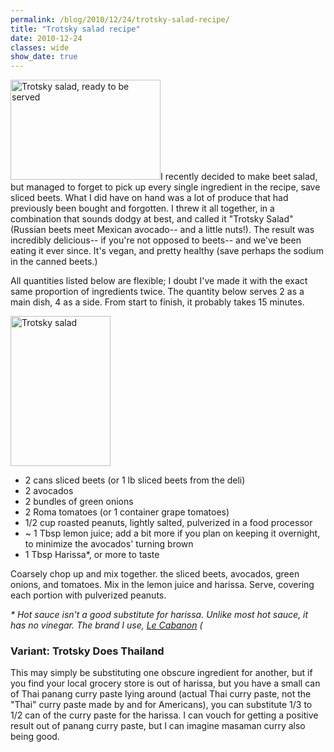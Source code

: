 ```yaml
---
permalink: /blog/2010/12/24/trotsky-salad-recipe/
title: "Trotsky salad recipe"
date: 2010-12-24
classes: wide
show_date: true
---
```

<p><a href="http://www.flickr.com/photos/quinnanya/5286980202/" title="Trotsky salad, ready to be served by quinn.anya, on Flickr"><img src="http://farm6.static.flickr.com/5290/5286980202_632a1a1849_m.jpg" width="240" height="160" alt="Trotsky salad, ready to be served" class="alignright" /></a>I recently decided to make beet salad, but managed to forget to pick up every single ingredient in the recipe, save sliced beets. What I did have on hand was a lot of produce that had previously been bought and forgotten. I threw it all together, in a combination that sounds dodgy at best, and called it "Trotsky Salad" (Russian beets meet Mexican avocado-- and a little nuts!). The result was incredibly delicious-- if you're not opposed to beets-- and we've been eating it ever since. It's vegan, and pretty healthy (save perhaps the sodium in the canned beets.)</p>
<p>All quantities listed below are flexible; I doubt I've made it with the exact same proportion of ingredients twice. The quantity below serves 2 as a main dish, 4 as a side. From start to finish, it probably takes 15 minutes.</p>
<p><a href="http://www.flickr.com/photos/quinnanya/5286976696/" title="Trotsky salad by quinn.anya, on Flickr"><img src="http://farm6.static.flickr.com/5008/5286976696_80d19f78ca_m.jpg" class="alignright" width="160" height="240" alt="Trotsky salad" /></a></p>
<ul>
<li>2 cans sliced beets (or 1 lb sliced beets from the deli)</li>
<li>2 avocados</li>
<li>2 bundles of green onions</li>
<li>2 Roma tomatoes (or 1 container grape tomatoes)</li>
<li>1/2 cup roasted peanuts, lightly salted, pulverized in a food processor</li>
<li>~ 1 Tbsp lemon juice; add a bit more if you plan on keeping it overnight, to minimize the avocados' turning brown</li>
<li>1 Tbsp Harissa*, or more to taste</li>
</ul>

<p>Coarsely chop up and mix together. the sliced beets, avocados, green onions, and tomatoes. Mix in the lemon juice and harissa. Serve, covering each portion with pulverized peanuts.</p>
<p><em>* Hot sauce isn't a good substitute for harissa. Unlike most hot sauce, it has no vinegar. The brand I use, <a href="http://www.flickr.com/photos/quinnanya/5286377041/">Le Cabanon</a> (</em></p>
<h3>Variant: Trotsky Does Thailand</h3>
<p>This may simply be substituting one obscure ingredient for another, but if you find your local grocery store is out of harissa, but you have a small can of Thai panang curry paste lying around (actual Thai curry paste, not the "Thai" curry paste made by and for Americans), you can substitute 1/3 to 1/2 can of the curry paste for the harissa. I can vouch for getting a positive result out of panang curry paste, but I can imagine masaman curry also being good.</p>
